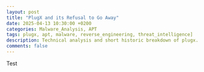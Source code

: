 ```yaml
---
layout: post
title: "PlugX and its Refusal to Go Away"
date: 2025-04-13 10:30:00 +0200  
categories: Malware_Analysis, APT
tags: plugx, apt, malware, reverse_engineering, threat_intelligence] 
description: Technical analysis and short historic breakdown of plugx.
comments: false
---
```


Test